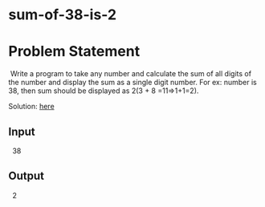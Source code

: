 # sum-of-38-is-2
<h1>Problem Statement</h1>
<p>&nbsp;Write a program to take any number and calculate the sum of all digits of the number and display the sum as a single digit number. For ex: number is 38, then sum should be displayed as 2(3 + 8 =11=>1+1=2).</p>
<p>Solution: <a href="https://github.com/Winay-Chowdary66/sum-of-38-is-2/blob/main/sum-of-38-is-2.java" title="Source Code">here</a></p>
<h2>Input</h2>
<p>&nbsp;&nbsp;38</p>
<h2>Output</h2>
<p>&nbsp;&nbsp;2</p>
